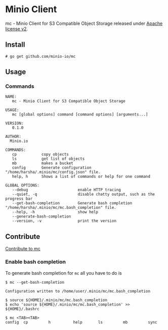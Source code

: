 # Minio Client

mc - Minio Client for S3 Compatible Object Storage released under [Apache license v2](./LICENSE).

## Install

```
# go get github.com/minio-io/mc
```

## Usage

### Commands
```
NAME:
   mc - Minio Client for S3 Compatible Object Storage

USAGE:
   mc [global options] command [command options] [arguments...]

VERSION:
   0.1.0

AUTHOR:
  Minio.io

COMMANDS:
   cp           copy objects
   ls           get list of objects
   mb           makes a bucket
   config       Generate configuration "/home/harsha/.minio/mc/config.json" file.
   help, h      Shows a list of commands or help for one command

GLOBAL OPTIONS:
   --debug                      enable HTTP tracing
   --quiet, -q                  disable chatty output, such as the progress bar
   --get-bash-completion        Generate bash completion "/home/harsha/.minio/mc/mc.bash_completion" file.
   --help, -h                   show help
   --generate-bash-completion
   --version, -v                print the version
```

## Contribute

[Contribute to mc](./CONTRIBUTING.md)

### Enable bash completion

To generate bash completion for ``mc`` all you have to do is

```
$ mc --get-bash-completion

Configuration written to /home/user/.minio/mc/mc.bash_completion

$ source ${HOME}/.minio/mc/mc.bash_completion
$ echo 'source ${HOME}/.minio/mc/mc.bash_completion' >> ${HOME}/.bashrc

```

```
$ mc <TAB><TAB>
config  cp         h          help       ls         mb         sync
```
